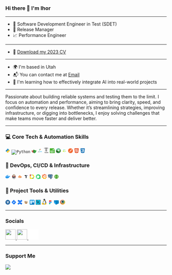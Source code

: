 ### Hi there 👋 I'm Ihor
-----------------
- 🤖 Software Development Engineer in Test (SDET)  
- 🚀 Release Manager
- 📈 Performance Engineer  
-----------------
- 📄 <a target="_blank" href="cv/cv_aqa_perf_ihor_peretiatko.pdf">Download my 2023 CV</a>  
-----------------
* 🌍 I'm based in Utah  
* 📬 You can contact me at [Email](mailto:p_ihor@hotmail.com)  
* 🧠 I'm learning how to effectively integrate AI into real-world projects
-----------------
Passionate about building reliable systems and testing them to the limit. I focus on automation and performance, aiming to bring clarity, speed, and confidence to every release. Whether it’s streamlining strategies, improving infrastructure, or digging into bottlenecks, I enjoy solving challenges that make teams move faster and deliver better.

-----------------
<h3>💻 Core Tech & Automation Skills</h3>

<p align="left">
  <code><img width="3%" title="Python" src="img/python.png"></code>
  <code><img width="3%" title="Python" src="https://cdn.simpleicons.org/typescript/3178C6"></code>
  <code><img width="3%" title="Playwright" src="img/playwright.png"></code>
  <code><img width="3%" title="Pytest" src="img/pytest.png"></code>
  <code><img width="3%" title="Requests" src="img/requests.png"></code>
  <code><img width="3%" title="Selenium" src="img/selenium.png"></code>
  <code><img width="3%" title="Locust" src="img/locust.png"></code>
  <code><img width="3%" title="Selene" src="img/selene.png"></code>
  <code><img width="3%" title="Postman" src="img/postman.png"></code>
  <code><img width="3%" title="HTML" src="img/html_icon.svg"></code>
  <code><img width="3%" title="CSS" src="img/css_icon.svg"></code>
</p>

<h3>🧰 DevOps, CI/CD & Infrastructure</h3>

<p align="left">
  <code><img width="3%" title="Docker" src="img/docker.png"></code>
  <code><img width="3%" title="Jenkins" src="img/jenkins.png"></code>
  <code><img width="3%" title="AWS" src="img/aws.svg"></code>
  <code><img width="3%" title="TestomatIO" src="img/testomat.png"></code>
  <code><img width="3%" title="Allure Report" src="img/allure_report.png"></code>
  <code><img width="3%" title="Allure TestOps" src="img/allure_testops.png"></code>
  <code><img width="3%" title="Grafana" src="img/grafana.png"></code>
  <code><img width="3%" title="PgAdmin" src="img/pgadmin.png"></code>
  <code><img width="3%" title="Swagger" src="img/swagger.png"></code>
</p>


<h3>🧩 Project Tools & Utilities</h3>
<p align="left">
  <code><img width="3%" title="Bitbucket" src="img/bitbucket.png"></code>
  <code><img width="3%" title="Jira" src="img/jira.png"></code>
  <code><img width="3%" title="Confluence" src="img/confluence.png"></code>
  <code><img width="3%" title="Notion" src="img/notion.svg"></code>
  <code><img width="3%" title="Trello" src="img/trello.png"></code>
  <code><img width="3%" title="Zephyr" src="img/zs.png"></code>
  <code><img width="3%" title="Linux" src="img/linux.png"></code>
  <code><img width="3%" title="Figma" src="img/figma.svg"></code>
  <code><img width="3%" title="Selenoid" src="img/selenoid.png"></code>
  <code><img width="3%" title="Browserstack" src="img/browserstack.png"></code>
</p>


-----------------
### Socials

<p align="left">

  <!-- GitHub -->
  <a href="https://github.com/p-igor89" target="_blank" rel="noreferrer">
    <picture>
      <source media="(prefers-color-scheme: dark)" srcset="https://raw.githubusercontent.com/danielcranney/readme-generator/main/public/icons/socials/github-dark.svg" />
      <source media="(prefers-color-scheme: light)" srcset="https://raw.githubusercontent.com/danielcranney/readme-generator/main/public/icons/socials/github.svg" />
      <img src="https://raw.githubusercontent.com/danielcranney/readme-generator/main/public/icons/socials/github.svg" width="32" height="32" />
    </picture>
  </a>

  <!-- LinkedIn -->
  <a href="https://www.linkedin.com/in/ihor-peretiatko/" target="_blank" rel="noreferrer">
    <picture>
      <source media="(prefers-color-scheme: dark)" srcset="https://raw.githubusercontent.com/danielcranney/readme-generator/main/public/icons/socials/linkedin-dark.svg" />
      <source media="(prefers-color-scheme: light)" srcset="https://raw.githubusercontent.com/danielcranney/readme-generator/main/public/icons/socials/linkedin.svg" />
      <img src="https://raw.githubusercontent.com/danielcranney/readme-generator/main/public/icons/socials/linkedin.svg" width="32" height="32" />
    </picture>
  </a>

  <!-- Telegram -->
  <a href="https://t.me/p_ihor89" target="_blank" rel="noreferrer">
    <picture>
      <source media="(prefers-color-scheme: dark)" srcset="img/tg_white.svg" />
      <source media="(prefers-color-scheme: light)" srcset="img/tg_black.svg" />
      <img src="img/tg_white.svg" width="32" height="32" />
    </picture>
  </a>

</p>

-----------------
### Support Me

<a href="https://buymeacoffee.com/p_ihor"><img src="https://cdn.buymeacoffee.com/buttons/v2/default-yellow.png" width="150"/></a>


